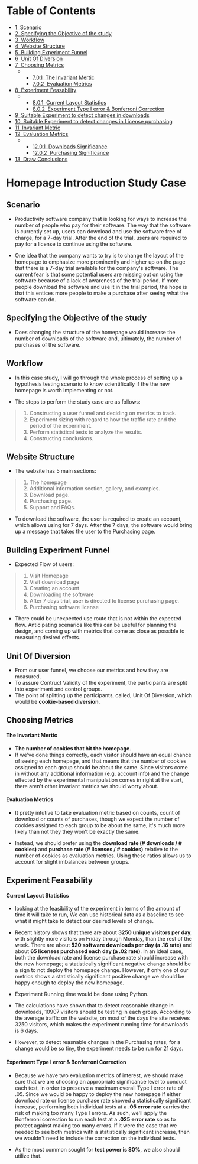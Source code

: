 <h1>Table of Contents<span class="tocSkip"></span></h1>
<div class="toc"><ul class="toc-item"><li><span><a href="#Scenario" data-toc-modified-id="Scenario-1"><span class="toc-item-num">1&nbsp;&nbsp;</span>Scenario</a></span></li><li><span><a href="#Specifying-the-Objective-of-the-study" data-toc-modified-id="Specifying-the-Objective-of-the-study-2"><span class="toc-item-num">2&nbsp;&nbsp;</span>Specifying the Objective of the study</a></span></li><li><span><a href="#Workflow" data-toc-modified-id="Workflow-3"><span class="toc-item-num">3&nbsp;&nbsp;</span>Workflow</a></span></li><li><span><a href="#Website-Structure" data-toc-modified-id="Website-Structure-4"><span class="toc-item-num">4&nbsp;&nbsp;</span>Website Structure</a></span></li><li><span><a href="#Building-Experiment-Funnel" data-toc-modified-id="Building-Experiment-Funnel-5"><span class="toc-item-num">5&nbsp;&nbsp;</span>Building Experiment Funnel</a></span></li><li><span><a href="#Unit-Of-Diversion" data-toc-modified-id="Unit-Of-Diversion-6"><span class="toc-item-num">6&nbsp;&nbsp;</span>Unit Of Diversion</a></span></li><li><span><a href="#Choosing-Metrics" data-toc-modified-id="Choosing-Metrics-7"><span class="toc-item-num">7&nbsp;&nbsp;</span>Choosing Metrics</a></span><ul class="toc-item"><li><ul class="toc-item"><li><span><a href="#The-Invariant-Mertic" data-toc-modified-id="The-Invariant-Mertic-7.0.1"><span class="toc-item-num">7.0.1&nbsp;&nbsp;</span>The Invariant Mertic</a></span></li><li><span><a href="#Evaluation-Metrics" data-toc-modified-id="Evaluation-Metrics-7.0.2"><span class="toc-item-num">7.0.2&nbsp;&nbsp;</span>Evaluation Metrics</a></span></li></ul></li></ul></li><li><span><a href="#Experiment-Feasability" data-toc-modified-id="Experiment-Feasability-8"><span class="toc-item-num">8&nbsp;&nbsp;</span>Experiment Feasability</a></span><ul class="toc-item"><li><ul class="toc-item"><li><span><a href="#Current-Layout-Statistics" data-toc-modified-id="Current-Layout-Statistics-8.0.1"><span class="toc-item-num">8.0.1&nbsp;&nbsp;</span>Current Layout Statistics</a></span></li><li><span><a href="#Experiment-Type-I-error-&amp;-Bonferroni-Correction" data-toc-modified-id="Experiment-Type-I-error-&amp;-Bonferroni-Correction-8.0.2"><span class="toc-item-num">8.0.2&nbsp;&nbsp;</span>Experiment Type I error &amp; Bonferroni Correction</a></span></li></ul></li></ul></li><li><span><a href="#Suitable-Experiment-to-detect-changes-in-downloads" data-toc-modified-id="Suitable-Experiment-to-detect-changes-in-downloads-9"><span class="toc-item-num">9&nbsp;&nbsp;</span>Suitable Experiment to detect changes in downloads</a></span></li><li><span><a href="#Suitable-Experiment-to-detect-changes-in-License-purchasing" data-toc-modified-id="Suitable-Experiment-to-detect-changes-in-License-purchasing-10"><span class="toc-item-num">10&nbsp;&nbsp;</span>Suitable Experiment to detect changes in License purchasing</a></span></li><li><span><a href="#Invariant-Metric" data-toc-modified-id="Invariant-Metric-11"><span class="toc-item-num">11&nbsp;&nbsp;</span>Invariant Metric</a></span></li><li><span><a href="#Evaluation-Metrics" data-toc-modified-id="Evaluation-Metrics-12"><span class="toc-item-num">12&nbsp;&nbsp;</span>Evaluation Metrics</a></span><ul class="toc-item"><li><ul class="toc-item"><li><span><a href="#Downloads-Significance" data-toc-modified-id="Downloads-Significance-12.0.1"><span class="toc-item-num">12.0.1&nbsp;&nbsp;</span>Downloads Significance</a></span></li><li><span><a href="#Purchasing-Significance" data-toc-modified-id="Purchasing-Significance-12.0.2"><span class="toc-item-num">12.0.2&nbsp;&nbsp;</span>Purchasing Significance</a></span></li></ul></li></ul></li><li><span><a href="#Draw-Conclusions" data-toc-modified-id="Draw-Conclusions-13"><span class="toc-item-num">13&nbsp;&nbsp;</span>Draw Conclusions</a></span></li></ul></div>

# Homepage Introduction Study Case

## Scenario

- Productivity software company that is looking for ways to increase the number of people who pay for their software. The way that the software is currently set up, users can download and use the software free of charge, for a 7-day trial. After the end of the trial, users are required to pay for a license to continue using the software. 


- One idea that the company wants to try is to change the layout of the homepage to emphasize more prominently and higher up on the page that there is a 7-day trial available for the company's software. The current fear is that some potential users are missing out on using the software because of a lack of awareness of the trial period. If more people download the software and use it in the trial period, the hope is that this entices more people to make a purchase after seeing what the software can do.

## Specifying the Objective of the study

- Does changing the structure of the homepage would increase the number of downloads of the software and, ultimately, the number of purchases of the software.

## Workflow

- In this case study, I will go through the whole process of setting up a hypothesis testing scenario to know scientifically if the the new homepage is worth implementing or not.

- The steps to perform the study case are as follows:
> 1. Constructing a user funnel and deciding on metrics to track.
> 2. Experiment sizing with regard to how the traffic rate and the period of the experiment.
> 3. Perform statistical tests to analyze the results.
> 4. Constructing conclusions.

## Website Structure

- The website has 5 main sections:
> 1. The homepage
> 2. Additional information section, gallery, and examples.
> 3. Download page.
> 4. Purchasing page.
> 5. Support and FAQs.


- To download the software, the user is required to create an account, which allows using for 7 days. After the 7 days, the software would bring up a message that takes the user to the Purchasing page.

## Building Experiment Funnel

- Expected Flow of users:
> 1. Visit Homepage
> 2. Visit download page
> 3. Creating an account
> 4. Downloading the software
> 5. After 7 days trial, user is directed to license purchasing page.
> 6. Purchasing software license

- There could be unexpected use route that is not within the expected flow. Anticipating scenarios like this can be useful for planning the design, and coming up with metrics that come as close as possible to measuring desired effects. 

## Unit Of Diversion

- From our user funnel, we choose our metrics and how they are measured.
- To assure Contruct Validity of the experiment, the participants are split into experiment and control groups. 
- The point of splitting up the participants, called, Unit Of Diversion, which would be **cookie-based diversion**.


## Choosing Metrics

#### The Invariant Mertic

- **The number of cookies that hit the homepage**.
- If we've done things correctly, each visitor should have an equal chance of seeing each homepage, and that means that the number of cookies assigned to each group should be about the same. Since visitors come in without any additional information (e.g. account info) and the change effected by the experimental manipulation comes in right at the start, there aren't other invariant metrics we should worry about.

#### Evaluation Metrics

- It pretty intutive to take evaluation metric based on counts, count of download or counts of purchases, though we expect the number of cookies assigned to each group to be about the same, it's much more likely than not they they won't be exactly the same.

- Instead, we should prefer using the **download rate (# downloads / # cookies)** and **purchase rate (# licenses / # cookies)** relative to the number of cookies as evaluation metrics. Using these ratios allows us to account for slight imbalances between groups.

## Experiment Feasability


#### Current Layout Statistics

- looking at the feasibility of the experiment in terms of the amount of time it will take to run, We can use historical data as a baseline to see what it might take to detect our desired levels of change.

- Recent history shows that there are about **3250 unique visitors per day**, with slightly more visitors on Friday through Monday, than the rest of the week. There are about **520 software downloads per day (a .16 rate)** and about **65 licenses purchased each day (a .02 rate)**. In an ideal case, both the download rate and license purchase rate should increase with the new homepage; a statistically significant negative change should be a sign to not deploy the homepage change. However, if only one of our metrics shows a statistically significant positive change we should be happy enough to deploy the new homepage.

- Experiment Running time would be done using Python. 
- The calculations have shown that to detect reasonable change in downloads, 10907 visitors should be testing in each group. According to the average traffic on the website, on most of the days the site receives 3250 visitors, which makes the experiment running time for downloads is 6 days.
- However, to detect reasnable changes in the Purchasing rates, for a change would be so tiny, the experiment needs to be run for 21 days. 

#### Experiment Type I error & Bonferroni Correction

- Because we have two evaluation metrics of interest, we should make sure that we are choosing an appropriate significance level to conduct each test, in order to preserve a maximum overall Type I error rate of .05. Since we would be happy to deploy the new homepage if either download rate or license purchase rate showed a statistically significant increase, performing both individual tests at a **.05 error rate** carries the risk of making too many Type I errors. As such, we'll apply the Bonferroni correction to run each test at a **.025 error rate** so as to protect against making too many errors. If it were the case that we needed to see both metrics with a statistically significant increase, then we wouldn't need to include the correction on the individual tests.

- As the most common sought for **test power is 80%**, we also should utilize that. 


